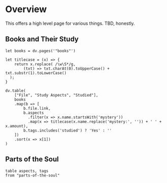 # Overview
This offers a high level page for various things. 
TBD, honestly. 


## Books and Their Study
```dataviewjs 
let books = dv.pages('"books"')

let titlecase = (x) => {
	return x.replace( /\w\S*/g,
	    (txt) => txt.charAt(0).toUpperCase() + txt.substr(1).toLowerCase()
  );
}

dv.table(
	["File", "Study Aspects", "Studied"], 
	books
	.map(b => [
		b.file.link,
		b.aspects
		  .filter(x => x.name.startsWith('mystery'))
		  .map(x => titlecase(x.name.replace('mystery:', '')) + ' ' + x.amount),
		b.tags.includes('studied') ? 'Yes' : ''
	])
	.sort(x => x[1])
)
```


## Parts of the Soul

```dataview
table aspects, tags
from "parts-of-the-soul"

```